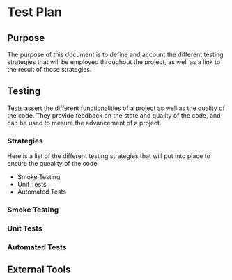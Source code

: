 # Test Plan

## Purpose

The purpose of this document is to define and account the different testing strategies that will be employed throughout the project, as well as a link to the result of those strategies.

## Testing

Tests assert the different functionalities of a project as well as the quality of the code. They provide feedback on the state and quality of the code, and can be used to mesure the advancement of a project.

### Strategies

Here is a list of the different testing strategies that will put into place to ensure the queality of the code:

- Smoke Testing
- Unit Tests
- Automated Tests

### Smoke Testing



### Unit Tests

### Automated Tests

## External Tools
